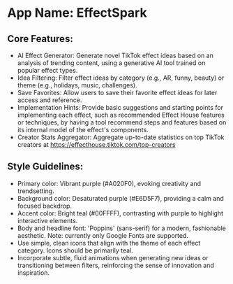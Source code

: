 # **App Name**: EffectSpark

## Core Features:

- AI Effect Generator: Generate novel TikTok effect ideas based on an analysis of trending content, using a generative AI tool trained on popular effect types.
- Idea Filtering: Filter effect ideas by category (e.g., AR, funny, beauty) or theme (e.g., holidays, music, challenges).
- Save Favorites: Allow users to save their favorite effect ideas for later access and reference.
- Implementation Hints: Provide basic suggestions and starting points for implementing each effect, such as recommended Effect House features or techniques, by having a tool recommend steps and features based on its internal model of the effect's components.
- Creator Stats Aggregator: Aggregate up-to-date statistics on top TikTok creators at https://effecthouse.tiktok.com/top-creators

## Style Guidelines:

- Primary color: Vibrant purple (#A020F0), evoking creativity and trendsetting.
- Background color: Desaturated purple (#E6D5F7), providing a calm and focused backdrop.
- Accent color: Bright teal (#00FFFF), contrasting with purple to highlight interactive elements.
- Body and headline font: 'Poppins' (sans-serif) for a modern, fashionable aesthetic. Note: currently only Google Fonts are supported.
- Use simple, clean icons that align with the theme of each effect category. Icons should be primarily teal.
- Incorporate subtle, fluid animations when generating new ideas or transitioning between filters, reinforcing the sense of innovation and inspiration.